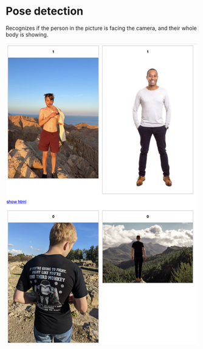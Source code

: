 # Pose detection

Recognizes if the person in the picture is facing the camera, and their whole body is showing.

![alt](output.png)

